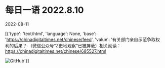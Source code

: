 # 每日一语 2022.8.10

2022-08-11

[{'type': 'text/html', 'language': None, 'base': 'https://chinadigitaltimes.net/chinese/feed', 'value': '有关部门亲自示范争取权利的后果？ （微信公众号“Z史地观察”已被屏蔽）相关阅读：https://chinadigitaltimes.net/chinese/685527.html

![GitHub](https://chinadigitaltimes.net/chinese/files/2022/08/2022.8.10.2.jpg)'}]